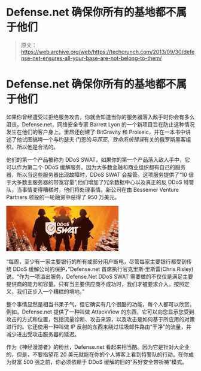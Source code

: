 # Defense.net 确保你所有的基地都不属于他们

> 原文：<https://web.archive.org/web/https://techcrunch.com/2013/09/30/defense-net-ensures-all-your-base-are-not-belong-to-them/>

# Defense.net 确保你所有的基地都不属于他们

如果你曾经遭受过拒绝服务攻击，你就会知道当你的服务器落入敌手时你会有多么沮丧。Defense.net，网络安全专家 Barrett Lyon 的一个新项目旨在防止这种情况发生在他们的客户身上。里昂还创建了 BitGravity 和 Prolexic，并在一本书中讲述了他试图搞垮一个与约瑟夫·门恩的*马菲亚*、*致命系统错误*有关的俄罗斯黑客组织。所以他是合法的。

他们的第一个产品被称为 DDoS SWAT，如果你的第一个产品落入敌人手中，它可以作为第二个 DDoS 缓解服务。因为大多数金融和商业组织都有自己的服务器，所以当这些服务器出现故障时，DDoS SWAT 会接管。这项服务提供了“10 倍于大多数主服务器的带宽容量”,他们增加了冗余数据中心以及真正的反 DDoS 特警队，当事情变得糟糕时，他们将处理事情。新公司在由 Bessemer Venture Partners 领投的一轮融资中获得了 950 万美元。

[![DDoS-SWAT-header](img/1d1c1b33b3f02cd7e32d59f0eeee110b.png)](https://web.archive.org/web/20230129062017/https://techcrunch.com/wp-content/uploads/2013/09/ddos-swat-header.jpg)

“每周，至少有一家主要银行的所有或部分用户断电，尽管每家主要银行都受到传统 DDoS 缓解公司的保护，”Defense.net 首席执行官克里斯·里斯雷(Chris Risley)说。“作为一项溢出服务，Defense.Net DDoS SWAT 需要做的不仅仅是满足主要提供商的能力和容量。只有当主要供应商不成功时，我们才被要求介入。按照定义，我们正步入一个糟糕的境地。”

整个事情显然是相当书呆子气，但它确实有几个很酷的功能，每个人都可以欣赏。例如，Defense.net 提供了一种叫做 AttackView 的东西，它可以向您显示您受到攻击的方式和位置，包括流量诊断、攻击来源，以及攻击是如何基于所应用的对策进行的。它还使用一种叫做 IP 反射的东西来绕过垃圾邮件路由“干净”的流量，并减少进出受攻击服务器的延迟。

作为《神经漫游者》的粉丝，Defense.net 看起来相当酷。因为它是针对大企业的，但是，不要指望花 20 美元就能在你的个人博客上看到特警队的行动。在你成为财富 500 强之前，你必须依赖于 DDoS 缓解的旧的“系好安全带祈祷”模式。